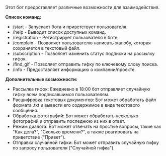 Этот бот предоставляет различные возможности для взаимодействия.

**Список команд:**

  * /start - Запускает бота и приветствует пользователя.
  * /help - Выводит список доступных команд.
  * /registration - Регистрирует пользователя в боте.
  * /complain - Позволяет пользователю написать жалобу, которая сохраняется в текстовый файл.
  * /subscription - Позволяет изменить статус подписки на рассылку гифок.
  * /find_gif - Позволяет отправить гифку по ключевому слову поиска.
  * /info - Предоставляет информацию о компании/проекте.

**Дополнительные возможности:**

  * Рассылка гифок: Ежедневно в 18:00 бот отправляет случайную гифку всем подписавшимся пользователям.
  * Расшифровка текстовых документов: Бот может обработать файл формата .txt и вывести его содержимое в виде текстового сообщения.
  * Обработка фотографий: Бот может обработать несколько фотографий и отправить последнюю из них в ответ.
  * Режим диалога: Бот может отвечать на простые вопросы, такие как "Как дела?", "Сколько времени?", а также реагировать на приветствие ("Привет").
  * Отправка случайной гифки: Бот может отправить случайную гифку по запросу пользователя ("Случайной гифка").
